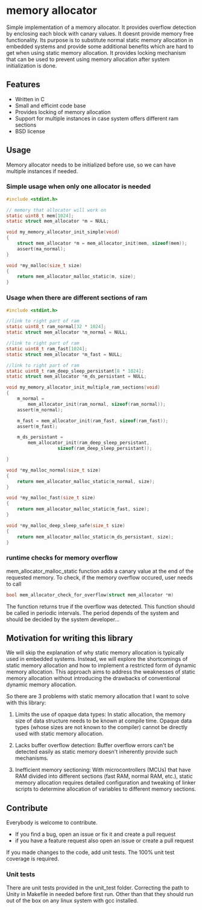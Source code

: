 # memory allocator
Simple implementation of a memory allocator. It provides overflow detection by enclosing each block with canary values. It doesnt provide memory free functionality. Its purpose is to substitute normal static memory allocation in embedded systems and provide some additional benefits which are hard to get when using static memory allocation. It provides locking mechanism that can be used to prevent using memory allocation after system initialization is done.

## Features
* Written in C
* Small and efficint code base
* Provides locking of memory allocation
* Support for multiple instances in case system offers different ram sections
* BSD license

## Usage

Memory allocator needs to be initialized before use, so we can have multiple instances if needed. 

### Simple usage when only one allocator is needed
``` c
#include <stdint.h>

// memory that allocator will work on
static uint8_t mem[1024];
static struct mem_allocator *m = NULL;

void my_memory_allocator_init_simple(void)
{
	struct mem_allocator *m = mem_allocator_init(mem, sizeof(mem));
    assert(ma_normal);
}

void *my_malloc(size_t size)
{
	return mem_allocator_malloc_static(m, size);
}


```

### Usage when there are different sections of ram
``` c
#include <stdint.h>

//link to right part of ram
static uint8_t ram_normal[32 * 1024]; 
static struct mem_allocator *m_normal = NULL;

//link to right part of ram
static uint8_t ram_fast[1024];
static struct mem_allocator *m_fast = NULL;

//link to right part of ram
static uint8_t ram_deep_sleep_persistant[8 * 1024];
static struct mem_allocator *m_ds_persistant = NULL;

void my_memory_allocator_init_multiple_ram_sections(void)
{
	m_normal = 
		mem_allocator_init(ram_normal, sizeof(ram_normal));
	assert(m_normal);

	m_fast = mem_allocator_init(ram_fast, sizeof(ram_fast));
	assert(m_fast);

	m_ds_persistant = 
		mem_allocator_init(ram_deep_sleep_persistant, 
				   sizeof(ram_deep_sleep_persistant));

}

void *my_malloc_normal(size_t size)
{
	return mem_allocator_malloc_static(m_normal, size);
}

void *my_malloc_fast(size_t size)
{
	return mem_allocator_malloc_static(m_fast, size);
}

void *my_malloc_deep_sleep_safe(size_t size)
{
	return mem_allocator_malloc_static(m_ds_persistant, size);
}

```

### runtime checks for memory overflow
mem_allocator_malloc_static function adds a canary value at the end of the requested memory.
To check, if the memory overflow occured, user needs to call 

``` c
bool mem_allocator_check_for_overflow(struct mem_allocator *m)
```

The function returns true if the overflow was detected. This function should be called in periodic intervals. The period depends of the system and should be decided by the system developer...

## Motivation for writing this library

We will skip the explanation of why static memory allocation is
typically used in embedded systems. Instead, we will explore the
shortcomings of static memory allocation and how to implement a
restricted form of dynamic memory allocation. This approach aims to
address the weaknesses of static memory allocation without introducing
the drawbacks of conventional dynamic memory allocation.

So there are 3 problems with static memory allocation that I want to
solve with this library:

1. Limits the use of opaque data types: In static allocation, the memory size of data structure needs to be known at compile time. Opaque data types (whose sizes are not known to the compiler) cannot be directly used with static memory allocation. 

2. Lacks buffer overflow detection: Buffer overflow errors can't be detected easily as static memory doesn't inherently provide such mechanisms.

3. Inefficient memory sectioning: With microcontrollers (MCUs) that have RAM divided into different sections (fast RAM, normal RAM, etc.), static memory allocation requires detailed configuration and tweaking of linker scripts to determine allocation of variables to different memory sections. 


## Contribute
Everybody is welcome to contribute.

* If you find a bug, open an issue or fix it and create a pull request
* if you have a feature request also open an issue or create a pull request

If you made changes to the code, add unit tests. The 100% unit test 
coverage is required.

### Unit tests
There are unit tests provided in the unit_test folder. 
Correcting the path to Unity in Makefile in needed before first
run. Other than that they should run out of the box on any linux
system with gcc installed. 



